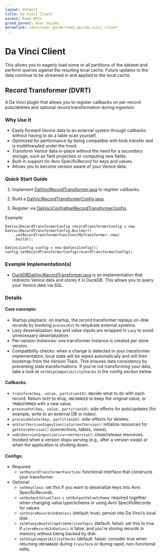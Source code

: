 ```yaml
---
layout: default
title: Da Vinci Client
parent: Read APIs
grand_parent: User Guides
permalink: /docs/user_guide/read_api/da_vinci_client
---
```


# Da Vinci Client
This allows you to eagerly load some or all partitions of the dataset and perform queries against the resulting local 
cache. Future updates to the data continue to be streamed in and applied to the local cache.

## Record Transformer (DVRT)
A Da Vinci plugin that allows you to register callbacks on per-record puts/deletes and optional record transformation
during ingestion.

### Why Use It
- Easily forward Venice data to an external system through callbacks without having to do a table scan yourself.
- Optimized for performance by being compatible with blob transfer and is multithreaded under the hood.
- Transform Venice data in-place without the need for a secondary storage, such as field projection or computing new fields.
- Built-in support for Avro SpecificRecord for keys and values.
- Allows you to become version aware of your Venice data.

### Quick Start Guide
1. Implement [DaVinciRecordTransformer.java](https://github.com/linkedin/venice/blob/main/clients/da-vinci-client/src/main/java/com/linkedin/davinci/client/DaVinciRecordTransformer.java) to register callbacks.

2. Build a [DaVinciRecordTransformerConfig.java](https://github.com/linkedin/venice/blob/main/clients/da-vinci-client/src/main/java/com/linkedin/davinci/client/DaVinciRecordTransformerConfig.java).

3. Register via [DaVinciConfig#setRecordTransformerConfig](https://venicedb.org/javadoc/com/linkedin/davinci/client/DaVinciConfig.html#setRecordTransformerConfig(com.linkedin.davinci.client.DaVinciRecordTransformerConfig)).

Example:
```
DaVinciRecordTransformerConfig recordTransformerConfig = new DaVinciRecordTransformerConfig.Builder()
    .setRecordTransformerFunction(MyTransformer::new)
    .build();

DaVinciConfig config = new DaVinciConfig();
config.setRecordTransformerConfig(recordTransformerConfig);
```

### Example Implementation(s)
- [DuckDBDaVinciRecordTransformer.java](https://github.com/linkedin/venice/blob/main/integrations/venice-duckdb/src/main/java/com/linkedin/venice/duckdb/DuckDBDaVinciRecordTransformer.java)
  is an implementation that redirects Venice data and stores it in DuckDB. This allows you to query your Venice data via SQL.

### Details
#### Core concepts:
- Startup playback: on startup, the record transformer replays on-disk records by invoking `processPut` to rehydrate
  external systems.
- Lazy deserialization: key and value inputs are wrapped in `Lazy` to avoid unnecessary deserialization.
- Per-version instances: one transformer instance is created per store version.
- Compatibility checks: when a change is detected in your transformer implementation, local state will be wiped
  automatically and will then bootstrap from the Version Topic. This ensures data consistency by preventing stale
  transformations. If you're not transforming your data, take a look at `setSkipCompatibilityChecks` in the config
  section below.

#### Callbacks:
- `transform(key, value, partitionId)`: decide what to do with each record. Return `SKIP` to drop, `UNCHANGED` to keep
  the original value, or `TRANSFORMED` with a new value.
- `processPut(key, value, partitionId)`: side effects for puts/updates (for example, write to an external DB or index).
- `processDelete(key, partitionId)`: side-effects for deletes.
- `onStartVersionIngestion(isCurrentVersion)`: initialize resources for `getStoreVersion()` (connections, tables, views).
- `onEndVersionIngestion(currentVersion)`: close/release resources. Invoked when a version stops serving (e.g., after a
  version swap) or when the application is shutting down.

#### Configs:
- Required:
  - `setRecordTransformerFunction`: functional interface that constructs your transformer.
- Optional:
  - `setKeyClass`: set this if you want to deserialize keys into Avro SpecificRecords.
  - `setOutputValueClass` + `setOutputValueSchema`: required together when changing value type/schema or using Avro
    SpecificRecords for values.
  - `setStoreRecordsInDaVinci` (default: true): persist into Da Vinci’s local disk.
  - `setAlwaysBootstrapFromVersionTopic` (default: false): set this to true if `storeRecordsInDaVinci` is false, and
    you're storing records in memory without being backed by disk.
  - `setSkipCompatibilityChecks` (default: false): consider true when returning `UNCHANGED` during `transform` or
    during rapid, non-functional edits.
